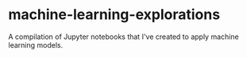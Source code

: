 # machine-learning-explorations
A compilation of Jupyter notebooks that I've created to apply machine learning models. 
